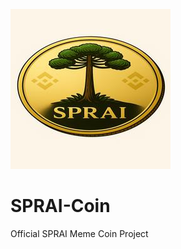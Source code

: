 ![SPRAI Logo](WhatsApp%20Image%202025-07-15%20at%2011.28.48.jpeg)

# SPRAI-Coin

Official SPRAI Meme Coin Project


